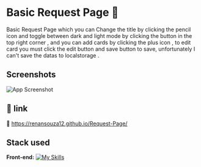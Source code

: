 
# Basic Request Page 📄

 Basic Request Page which you can Change the title by clicking the pencil icon and toggle between dark and light mode by clicking the button in the top right corner , and you can add cards by clicking the plus icon , to edit card you must click the edit button and save button to save, unfortunately I can't save the datas to localstorage .
## Screenshots

![App Screenshot](https://via.placeholder.com/468x300?text=App+Screenshot+Here)


## 🔗 link
📔 https://renansouza12.github.io/Request-Page/


## Stack used

**Front-end:** [![My Skills](https://skillicons.dev/icons?i=vite,js,html,sass)](https://skillicons.dev)



